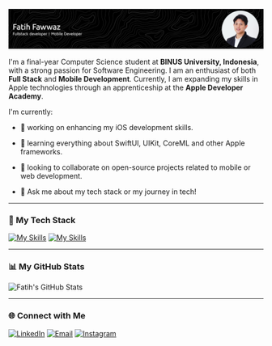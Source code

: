 ![Header](img/github-header-3.png)



I'm a final-year Computer Science student at **BINUS University, Indonesia**, with a strong passion for Software Engineering. I am an enthusiast of both **Full Stack** and **Mobile Development**. Currently, I am expanding my skills in Apple technologies through an apprenticeship at the **Apple Developer Academy**.

I'm currently:
- 🔭 working on enhancing my iOS development skills.
- 🌱 learning everything about SwiftUI, UIKit, CoreML and other Apple frameworks.
- 👯 looking to collaborate on open-source projects related to mobile or web development.

- 💬 Ask me about my tech stack or my journey in tech!

---

### 🔧 My Tech Stack

[![My Skills](https://skillicons.dev/icons?i=java,cs,js,ts,python,dart,go,swift,dotnet,next,flask,flutter,pytorch)](https://skillicons.dev)
[![My Skills](https://skillicons.dev/icons?i=mysql,postgres,firebase,azure,docker,jenkins,git)](https://skillicons.dev)

---

### 📊 My GitHub Stats

![Fatih's GitHub Stats](https://github-readme-stats.vercel.app/api?username=fatih-fwzzz&show_icons=true&locale=en&theme=tokyonight)

---

### 🌐 Connect with Me

<!-- [![Website](https://img.shields.io/badge/Website-fatih--fwzzz.dev-blue?style=for-the-badge&logo=About.me&logoColor=white)](https://fatih-fwzzz.dev) -->
[![LinkedIn](https://img.shields.io/badge/LinkedIn-0A66C2?style=for-the-badge&logo=linkedin&logoColor=white)](https://linkedin.com/in/fatih-daffa-fawwaz-5a28a123b/)
[![Email](https://img.shields.io/badge/Email-m.fatihdaffa@gmail.com-D14836?style=for-the-badge&logo=gmail&logoColor=white)](mailto:m.fatihdaffa@gmail.com)
[![Instagram](https://img.shields.io/badge/Instagram-E4405F?style=for-the-badge&logo=instagram&logoColor=white)](https://instagram.com/fatih.fawwaz07/)
